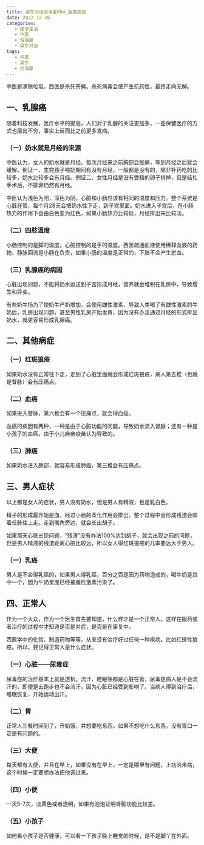 ```yaml
---
title: 梁东对话倪海厦004_各类癌症
date: 2022-12-26
categories:
   - 医学生活
   - 中医
   - 倪海厦
   - 梁东对话
tags: 
   - 中医
   - 梁东
   - 倪海厦
---
```

中医是清除垃圾，西医是杀死苍蝇。杀死病毒会使产生抗药性，最终走向无解。
<!-- more -->
## 一、乳腺癌

随着科技发展，医疗水平的提高，人们对于乳腺的关注更加多，一些保健医疗的方式也层出不穷，事实上反而比之前更多发病。

### （一）奶水就是月经的来源

中医认为，女人的奶水就是月经。每次月经来之前胸部会胀痛，等到月经之后就会缓解。例证一、生完孩子喂奶期间有没有月经，一般都是没有的，除非补药吃的比较多，奶水比较多会有月经。例证二、女性月经是没有受精的卵子排掉，但是结扎手术后，不排卵仍然有月经。

中医认为浅色为阳，深色为阴。心脏和小肠应该有相同的温度和压力。整个系统是心脏在管，每个月28天会把奶水往下走，到子宫里面。奶水进入子宫后，在小肠热力的作用下会由白色变为红色，如果小肠热力比较低，月经排出来比较淡。

### （二）四肢温度

小肠控制的是脚的温度，心脏控制的是手的温度。西医疏通血液使用稀释血液的药物，静脉回流是小肠在负责，如果小肠的温度是正常的，下肢不会产生淤血。

### （三）乳腺癌的病因

心脏出现问题，不能将奶水运送到子宫形成月经，营养就会堆积在乳房中，导致增生和异变。

有些奶牛场为了使奶牛产奶增加，会使用雌性激素，导致人类喝了有雌性激素的牛奶后，乳房出现问题，甚至男性乳房开始发育，因为没有办法通过月经的形式排出奶水，就更容易形成乳腺癌。

## 二、其他病症

### （一）红斑狼疮

如果奶水没有正常往下走，走到了心脏里面就会形成红斑狼疮，病人第五椎（也就是督脉）会有压痛点。

### （二）血癌

如果进入督脉，第六椎会有一个压痛点，就会得血癌。

血癌的病因有两种，一种是由于心脏功能的问题，导致奶水流入督脉；还有一种是小孩子的血癌，由于小儿麻痹疫苗认为导致的。

### （三）肺癌

如果奶水进入肺部，就容易形成肺癌，第三椎会有压痛点。

## 三、男人症状

以上都是女人的症状，男人没有奶水，但是男人有精液，也是乳白色。

精子的形成最开始是血，经过小肠的蒸化作用会排出，整个过程中会形成残渣会顺着任脉往上走。走到嘴角旁边，就会长出胡子。

如果那天心脏出现问题，“残渣”没有办法100%达到胡子，就会出现之前的问题，但是男人精液的残渣距离心脏比较远，所以女人得红斑狼疮的几率要远大于男人。

### （一）乳癌

男人是不会得乳癌的，如果男人得乳癌，百分之百是因为药物造成的，喝牛奶是其中一个，因为牛奶里面已经被雌性激素污染了。

## 四、正常人

作为一个大众，作为一个医生首先要知道，什么样才是一个正常人。这样在服药或者治疗的过程中才知道是否是对症，是否是在康复中。

西医学中的化验、制造药物等等，从来没有治疗好过任何一种疾病。比如红斑性狼疮。所以，要记得正常人是什么症状。

### （一）心脏——尿毒症

尿毒症的治疗基本上就是透析。流汗、睡眠等都是心脏在管，尿毒症病人是不会流汗的，即便是去跑步也不会流汗。因为心脏已经受到影响了。当病人得到治疗后，睡眠恢复，开始运动出汗。

### （二）胃

正常人三餐时间到了，开始饿，并想要吃东西。如果不想吃什么东西，没有胃口一定是有问题的。

### （三）大便

每天都有大便，并且在早上，如果没有在早上，一定是哪里有问题，上功治未病，这个时候一定要想办法把他调过来。

### （四）小便

一天5-7次，淡黄色或者透明，如果有泡泡证明肾脏功能比较差。

### （五）小孩子

如何看小孩子是否健康，可以看一下孩子晚上睡觉的时候，是不是脚丫在外面。
